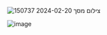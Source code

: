 
![צילום מסך 2024-02-20 150737](https://github.com/GilShtein/Navigation-and-location-algorithms/assets/110115156/342977a8-8b4e-41b2-8f78-d6f6dfe617d7)

![image](https://github.com/GilShtein/Navigation-and-location-algorithms/assets/110115156/7ab85d3d-57a7-4ce9-912d-a773134557d5)

